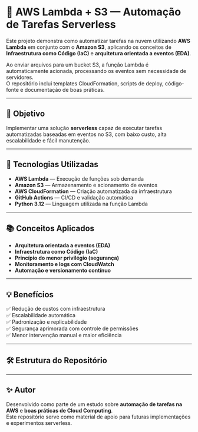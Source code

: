 
# 🚀 AWS Lambda + S3 — Automação de Tarefas Serverless

Este projeto demonstra como automatizar tarefas na nuvem utilizando **AWS Lambda** em conjunto com o **Amazon S3**, aplicando os conceitos de **Infraestrutura como Código (IaC)** e **arquitetura orientada a eventos (EDA)**.  

Ao enviar arquivos para um bucket S3, a função Lambda é automaticamente acionada, processando os eventos sem necessidade de servidores.  
O repositório inclui templates CloudFormation, scripts de deploy, código-fonte e documentação de boas práticas.

---

## 🌟 Objetivo
Implementar uma solução **serverless** capaz de executar tarefas automatizadas baseadas em eventos no S3, com baixo custo, alta escalabilidade e fácil manutenção.

---

## 🧩 Tecnologias Utilizadas
- **AWS Lambda** — Execução de funções sob demanda  
- **Amazon S3** — Armazenamento e acionamento de eventos  
- **AWS CloudFormation** — Criação automatizada da infraestrutura  
- **GitHub Actions** — CI/CD e validação automática  
- **Python 3.12** — Linguagem utilizada na função Lambda  

---

## 📚 Conceitos Aplicados
- **Arquitetura orientada a eventos (EDA)**  
- **Infraestrutura como Código (IaC)**  
- **Princípio do menor privilégio (segurança)**  
- **Monitoramento e logs com CloudWatch**  
- **Automação e versionamento contínuo**

---

## 💡 Benefícios
✅ Redução de custos com infraestrutura  
✅ Escalabilidade automática  
✅ Padronização e replicabilidade  
✅ Segurança aprimorada com controle de permissões  
✅ Menor intervenção manual e maior eficiência  

---

## 🛠 Estrutura do Repositório

---

## ✨ Autor
Desenvolvido como parte de um estudo sobre **automação de tarefas na AWS** e **boas práticas de Cloud Computing**.  
Este repositório serve como material de apoio para futuras implementações e experimentos serverless.

